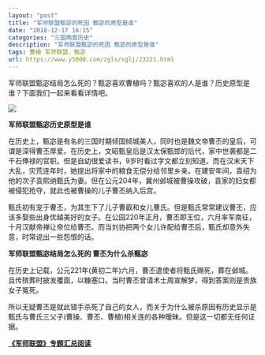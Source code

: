 ```yaml
---
layout: "post"
title: "军师联盟甄宓的死因 甄宓的原型是谁"
date: "2018-12-17 16:15"
categories: "三国两晋历史"
description: "军师联盟甄宓的死因 甄宓的原型是谁"
tags: 曹植 军师联盟，甄宓
url: https://www.y5000.com/zgls/sglj/23221.html
---
```






军师联盟甄宓结局怎么死的？甄宓喜欢曹植吗？甄宓喜欢的人是谁？历史原型是谁？下面我们一起来看看详情吧。

![](https://img.y5000.com/uploads/allimg/170704/8-1FF41IHGa.jpg)

**军师联盟甄宓历史原型是谁**

在历史上，甄宓是有名的三国时期倾国倾城美人，同时也是魏文帝曹丕的皇后，可谓是深得曹丕厚爱。在历史上，文昭甄皇后是汉太保甄邯的后代，家中世袭都是二千石俸禄的官职。但是自幼很爱读书，9岁时看过字文都立刻知道。而在汉末天下大乱，灾荒连年时，她提出将家中的粮食无偿分给邻里乡亲。在建安年间，袁绍为他的次子袁熙纳甄氏为妻。但在公元204年，冀州邺城被曹操攻破，袁家的妇女都被侵犯抢夺，就此也被曹操的儿子曹丕纳入后宫。

甄氏初有宠于曹丕，为其生下了儿子曹叡和女儿曹氏。但是甄氏常常建议曹丕，应该多娶些出身优越美好的女子。在公园220年正月，曹丕即王位，六月率军南征，十月汉献帝禅让帝位给曹丕。而当刘协把两个女儿许配给曹丕后，甄氏却意外失意，时常说出一些怨恨的话。

**军师联盟甄宓结局怎么死的 曹丕为什么杀甄宓**

在历史上记载，公元221年(黄初二年)六月，曹丕遣使者将甄氏赐死，葬在邺城。且传殡葬时披发覆面，以糠塞口。当时曹丕曾请术士周宣解梦，得到答案则是贵族女子冤死。

所以无疑曹丕是就此错手杀死了自己的女人，而关于为什么被杀原因有历史显示是甄氏与曹氏三父子(曹操、曹丕、曹植)相关连的各种暧昧。但是这一切都无任何证据。

**[《军师联盟》专题汇总阅读](https://www.y5000.com/zgls/sglj/23240.html)**

